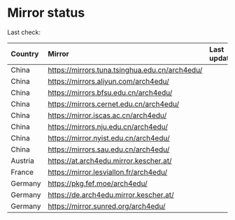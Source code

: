 <script src="./time.js"></script>
# Mirror status
Last check: <script type="text/javascript">localize(1714199037.9067466);</script>

|Country|Mirror|Last update|
|:------|:-----|:----------|
|China|https://mirrors.tuna.tsinghua.edu.cn/arch4edu/|<script type="text/javascript">localize(1714157042);</script>|
|China|https://mirrors.aliyun.com/arch4edu/|<script type="text/javascript">localize(1714157042);</script>|
|China|https://mirrors.bfsu.edu.cn/arch4edu/|<script type="text/javascript">localize(1714071072);</script>|
|China|https://mirrors.cernet.edu.cn/arch4edu/|<script type="text/javascript">localize(1714157042);</script>|
|China|https://mirror.iscas.ac.cn/arch4edu/|<script type="text/javascript">localize(1714157042);</script>|
|China|https://mirrors.nju.edu.cn/arch4edu/|<script type="text/javascript">localize(1714157042);</script>|
|China|https://mirror.nyist.edu.cn/arch4edu/|<script type="text/javascript">localize(1714157042);</script>|
|China|https://mirrors.sau.edu.cn/arch4edu/|<script type="text/javascript">localize(1714157042);</script>|
|Austria|https://at.arch4edu.mirror.kescher.at/|<script type="text/javascript">localize(1714157042);</script>|
|France|https://mirror.lesviallon.fr/arch4edu/|<script type="text/javascript">localize(1714157042);</script>|
|Germany|https://pkg.fef.moe/arch4edu/|<script type="text/javascript">localize(1714157042);</script>|
|Germany|https://de.arch4edu.mirror.kescher.at/|<script type="text/javascript">localize(1714157042);</script>|
|Germany|https://mirror.sunred.org/arch4edu/|<script type="text/javascript">localize(1714157042);</script>|

<script src="./tablefilter/tablefilter.js"></script>
<script src="./table.js"></script>